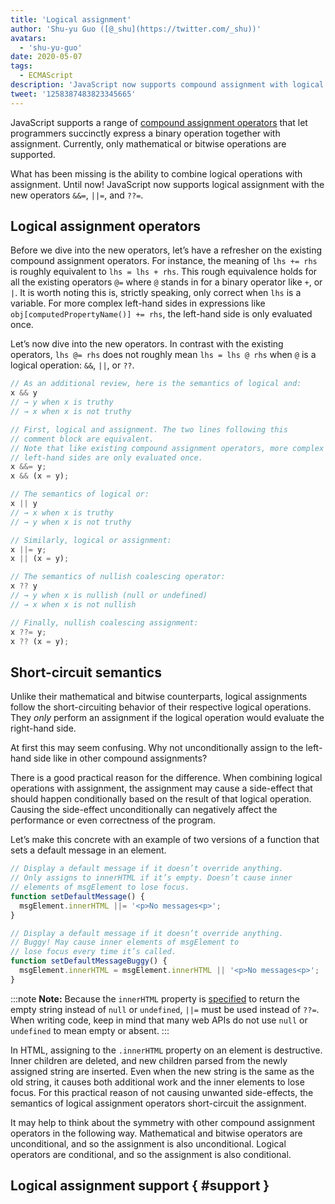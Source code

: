 ```yaml
---
title: 'Logical assignment'
author: 'Shu-yu Guo ([@_shu](https://twitter.com/_shu))'
avatars:
  - 'shu-yu-guo'
date: 2020-05-07
tags:
  - ECMAScript
description: 'JavaScript now supports compound assignment with logical operations.'
tweet: '1258387483823345665'
---
```

JavaScript supports a range of [compound assignment operators](https://developer.mozilla.org/en-US/docs/Web/JavaScript/Reference/Operators/Assignment_Operators) that let programmers succinctly express a binary operation together with assignment. Currently, only mathematical or bitwise operations are supported.

What has been missing is the ability to combine logical operations with assignment. Until now! JavaScript now supports logical assignment with the new operators `&&=`, `||=`, and `??=`.

## Logical assignment operators

Before we dive into the new operators, let’s have a refresher on the existing compound assignment operators. For instance, the meaning of `lhs += rhs` is roughly equivalent to `lhs = lhs + rhs`. This rough equivalence holds for all the existing operators `@=` where `@` stands in for a binary operator like `+`, or `|`. It is worth noting this is, strictly speaking, only correct when `lhs` is a variable. For more complex left-hand sides in expressions like `obj[computedPropertyName()] += rhs`, the left-hand side is only evaluated once.

Let’s now dive into the new operators. In contrast with the existing operators, `lhs @= rhs` does not roughly mean `lhs = lhs @ rhs` when `@` is a logical operation: `&&`, `||`, or `??`.

```js
// As an additional review, here is the semantics of logical and:
x && y
// → y when x is truthy
// → x when x is not truthy

// First, logical and assignment. The two lines following this
// comment block are equivalent.
// Note that like existing compound assignment operators, more complex
// left-hand sides are only evaluated once.
x &&= y;
x && (x = y);

// The semantics of logical or:
x || y
// → x when x is truthy
// → y when x is not truthy

// Similarly, logical or assignment:
x ||= y;
x || (x = y);

// The semantics of nullish coalescing operator:
x ?? y
// → y when x is nullish (null or undefined)
// → x when x is not nullish

// Finally, nullish coalescing assignment:
x ??= y;
x ?? (x = y);
```

## Short-circuit semantics

Unlike their mathematical and bitwise counterparts, logical assignments follow the short-circuiting behavior of their respective logical operations. They _only_ perform an assignment if the logical operation would evaluate the right-hand side.

At first this may seem confusing. Why not unconditionally assign to the left-hand side like in other compound assignments?

There is a good practical reason for the difference. When combining logical operations with assignment, the assignment may cause a side-effect that should happen conditionally based on the result of that logical operation. Causing the side-effect unconditionally can negatively affect the performance or even correctness of the program.

Let’s make this concrete with an example of two versions of a function that sets a default message in an element.

```js
// Display a default message if it doesn’t override anything.
// Only assigns to innerHTML if it’s empty. Doesn’t cause inner
// elements of msgElement to lose focus.
function setDefaultMessage() {
  msgElement.innerHTML ||= '<p>No messages<p>';
}

// Display a default message if it doesn’t override anything.
// Buggy! May cause inner elements of msgElement to
// lose focus every time it’s called.
function setDefaultMessageBuggy() {
  msgElement.innerHTML = msgElement.innerHTML || '<p>No messages<p>';
}
```

:::note
**Note:** Because the `innerHTML` property is [specified](https://w3c.github.io/DOM-Parsing/#dom-innerhtml-innerhtml) to return the empty string instead of `null` or `undefined`, `||=` must be used instead of `??=`. When writing code, keep in mind that many web APIs do not use `null` or `undefined` to mean empty or absent.
:::

In HTML, assigning to the `.innerHTML` property on an element is destructive. Inner children are deleted, and new children parsed from the newly assigned string are inserted. Even when the new string is the same as the old string, it causes both additional work and the inner elements to lose focus. For this practical reason of not causing unwanted side-effects, the semantics of logical assignment operators short-circuit the assignment.

It may help to think about the symmetry with other compound assignment operators in the following way. Mathematical and bitwise operators are unconditional, and so the assignment is also unconditional. Logical operators are conditional, and so the assignment is also conditional.

## Logical assignment support { #support }

<feature-support chrome="85"
                 firefox="79 https://bugzilla.mozilla.org/show_bug.cgi?id=1629106"
                 safari="yes https://developer.apple.com/documentation/safari-release-notes/safari-14-beta-release-notes#New-Features:~:text=Added%20logical%20assignment%20operator%20support."
                 nodejs="no"
                 babel="yes https://babeljs.io/docs/en/babel-plugin-proposal-logical-assignment-operators"></feature-support>
